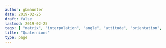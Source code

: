 ```yaml
---
author: gbmhunter
date: 2019-02-25
draft: false
lastmod: 2019-02-25
tags: [ "matrix", "interpolation", "angle", "attitude", "orientation", "vector" ]
title: "Quaternions"
type: page
---
```

